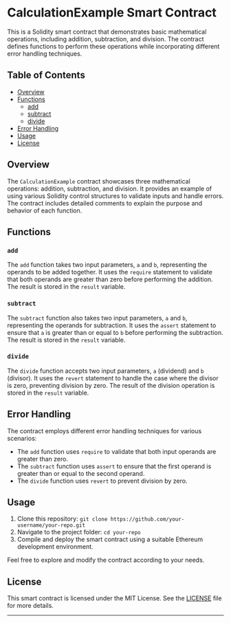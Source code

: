 # CalculationExample Smart Contract

This is a Solidity smart contract that demonstrates basic mathematical operations, including addition, subtraction, and division. The contract defines functions to perform these operations while incorporating different error handling techniques.

## Table of Contents

- [Overview](#overview)
- [Functions](#functions)
  - [add](#add)
  - [subtract](#subtract)
  - [divide](#divide)
- [Error Handling](#error-handling)
- [Usage](#usage)
- [License](#license)

## Overview

The `CalculationExample` contract showcases three mathematical operations: addition, subtraction, and division. It provides an example of using various Solidity control structures to validate inputs and handle errors. The contract includes detailed comments to explain the purpose and behavior of each function.

## Functions

### `add`

The `add` function takes two input parameters, `a` and `b`, representing the operands to be added together. It uses the `require` statement to validate that both operands are greater than zero before performing the addition. The result is stored in the `result` variable.

### `subtract`

The `subtract` function also takes two input parameters, `a` and `b`, representing the operands for subtraction. It uses the `assert` statement to ensure that `a` is greater than or equal to `b` before performing the subtraction. The result is stored in the `result` variable.

### `divide`

The `divide` function accepts two input parameters, `a` (dividend) and `b` (divisor). It uses the `revert` statement to handle the case where the divisor is zero, preventing division by zero. The result of the division operation is stored in the `result` variable.

## Error Handling

The contract employs different error handling techniques for various scenarios:

- The `add` function uses `require` to validate that both input operands are greater than zero.
- The `subtract` function uses `assert` to ensure that the first operand is greater than or equal to the second operand.
- The `divide` function uses `revert` to prevent division by zero.

## Usage

1. Clone this repository: `git clone https://github.com/your-username/your-repo.git`
2. Navigate to the project folder: `cd your-repo`
3. Compile and deploy the smart contract using a suitable Ethereum development environment.

Feel free to explore and modify the contract according to your needs.

## License

This smart contract is licensed under the MIT License. See the [LICENSE](LICENSE) file for more details.

---

